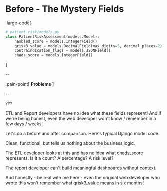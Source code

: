 # Before - The Mystery Fields

.large-code[

```python
# patient_risk/models.py
class PatientRiskAssessment(models.Model):
    hasbled_score = models.IntegerField()
    qrisk3_value = models.DecimalField(max_digits=5, decimal_places=2)
    contraindication_flags = models.JSONField()
    chads_score = models.IntegerField()
```

]

--

.pain-point[
**Problems**
]

--

???

ETL and Report developers have no idea what these fields represent! And if we're being honest, even the web developer won't know / remember in a few days / weeks!

Let's do a before and after comparison. Here's typical Django model code.

Clean, functional, but tells us nothing about the business logic.

The ETL developer looks at this and has no idea what chads_score represents. Is it a count? A percentage? A risk level?

The report developer can't build meaningful dashboards without context.

And honestly - be real with me here - even the original web developer who wrote this won't remember what qrisk3_value means in six months!
